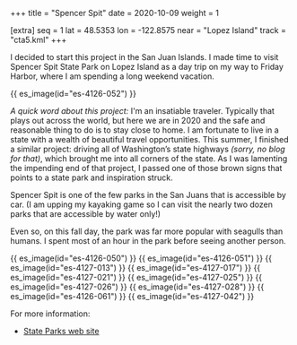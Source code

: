 +++
title = "Spencer Spit"
date = 2020-10-09
weight = 1

[extra]
seq = 1
lat = 48.5353
lon = -122.8575
near = "Lopez Island"
track = "cta5.kml"
+++

I decided to start this project in the San Juan Islands. I made time to visit Spencer Spit State Park on Lopez Island as a day trip on my way to Friday Harbor, where I am spending a long weekend vacation.

{{ es_image(id="es-4126-052") }}

_A quick word about this project:_ I'm an insatiable traveler. Typically that plays out across the world, but here we are in 2020 and the safe and reasonable thing to do is to stay close to home. I am fortunate to live in a state with a wealth of beautiful travel opportunities. This summer, I finished a similar project: driving all of Washington’s state highways _(sorry, no blog for that)_, which brought me into all corners of the state. As I was lamenting the impending end of that project, I passed one of those brown signs that points to a state park and inspiration struck. 

Spencer Spit is one of the few parks in the San Juans that is accessible by car. (I am upping my kayaking game so I can visit the nearly two dozen parks that are accessible by water only!)

Even so, on this fall day, the park was far more popular with seagulls than humans. I spent most of an hour in the park before seeing another person.

{{ es_image(id="es-4126-050") }}
{{ es_image(id="es-4126-051") }}
{{ es_image(id="es-4127-013") }}
{{ es_image(id="es-4127-017") }}
{{ es_image(id="es-4127-021") }}
{{ es_image(id="es-4127-025") }}
{{ es_image(id="es-4127-026") }}
{{ es_image(id="es-4127-028") }}
{{ es_image(id="es-4126-061") }}
{{ es_image(id="es-4127-042") }}

For more information:

* [State Parks web site](https://parks.state.wa.us/687/Spencer-Spit)
